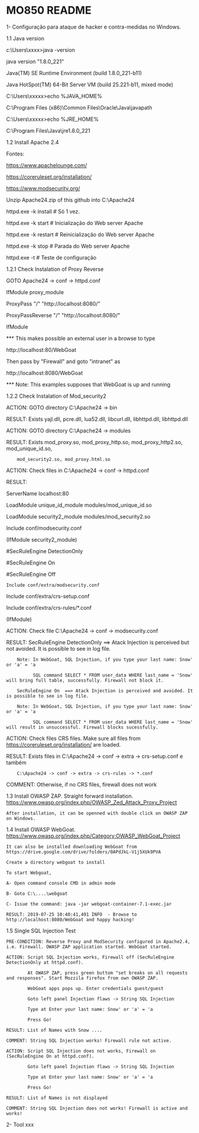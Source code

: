 # MO850 README
1- Configuração para ataque de hacker e contra-medidas no Windows.

   1.1 Java version
   
   c:\Users\xxxx>java -version
   
   java version "1.8.0_221"
   
   Java(TM) SE Runtime Environment (build 1.8.0_221-b11)
   
   Java HotSpot(TM) 64-Bit Server VM (build 25.221-b11, mixed mode)
   
   C:\Users\xxxxx>echo %JAVA_HOME%
   
   C:\Program Files (x86)\Common Files\Oracle\Java\javapath

   C:\Users\xxxxx>echo %JRE_HOME%
   
   C:\Program Files\Java\jre1.8.0_221
   
   
1.2 Install Apache 2.4
   
Fontes: 
   
https://www.apachelounge.com/

https://coreruleset.org/installation/

https://www.modsecurity.org/
   
Unzip Apache24.zip of this github into C:\Apache24

httpd.exe -k install # Só 1 vez.

httpd.exe -k start   # Inicialização do Web server Apache

httpd.exe -k restart # Reinicialização do Web server Apache

httpd.exe -k stop    # Parada do Web server Apache

httpd.exe -t         # Teste de configuração 

1.2.1 Check Instalation of Proxy Reverse

GOTO Apache24 -> conf -> httpd.conf

IfModule proxy_module
   
ProxyPass "/" "http://localhost:8080/"

ProxyPassReverse "/" "http://localhost:8080/"

IfModule

*** This makes possible an external user in a browse to type 

http://localhost:80/WebGoat

Then pass by "Firewall" and goto "intranet" as

http://localhost:8080/WebGoat

*** Note: This examples supposes that WebGoat is up and running

1.2.2 Check Instalation of Mod_security2

ACTION: GOTO directory C:\Apache24 -> bin

RESULT: Exists yajl.dll, pcre.dll, lua52.dll, libcurl.dll, libhttpd.dll, libhttpd.dll

ACTION: GOTO directory C:\Apache24 -> modules

RESULT: Exists mod_proxy.so, mod_proxy_http.so, mod_proxy_http2.so, mod_unique_id.so,

        mod_security2.so, mod_proxy.html.so
        
ACTION: Check files in C:\Apache24 -> conf -> httpd.conf

RESULT:

ServerName localhost:80

LoadModule unique_id_module modules/mod_unique_id.so

LoadModule security2_module modules/mod_security2.so

Include conf/modsecurity.conf

(IfModule security2_module)

#SecRuleEngine DetectionOnly

#SecRuleEngine On

#SecRuleEngine Off

    Include conf/extra/modsecurity.conf
    
Include conf/extra/crs-setup.conf

Include conf/extra/crs-rules/*.conf

(IfModule)

ACTION: Check file C:\Apache24 -> conf -> modsecurity.conf

RESULT: SecRuleEngine DetectionOnly  ==> Atack Injection is perceived but not avoided. It is possible to see in log file.

        Note: In WebGoat, SQL Injection, if you type your last name: Snow' or 'a' = 'a
        
              SQL command SELECT * FROM user_data WHERE last_name = 'Snow' will bring full table, successfully. Firewall not block it.
           
        SecRuleEngine On  ==> Atack Injection is perceived and avoided. It is possible to see in log file.

        Note: In WebGoat, SQL Injection, if you type your last name: Snow' or 'a' = 'a
        
              SQL command SELECT * FROM user_data WHERE last_name = 'Snow' will result in unsuccessful. Firewall blocks sucessfully.

ACTION: Check files CRS files. Make sure all files from https://coreruleset.org/installation/ are loaded.

RESULT: Exists files in C:\Apache24 -> conf -> extra -> crs-setup.conf e também 

        C:\Apache24 -> conf -> extra -> crs-rules -> *.conf 
        
COMMENT: Otherwise, if no CRS files, firewall does not work

1.3 Install OWASP ZAP. Straight forward installation. https://www.owasp.org/index.php/OWASP_Zed_Attack_Proxy_Project
    
    After installation, it can be openned with double click on OWASP ZAP on Windows.

1.4 Install OWASP WebGoat. https://www.owasp.org/index.php/Category:OWASP_WebGoat_Project

    It can also be installed downloading WebGoat from https://drive.google.com/drive/folders/0APdJkL-V1j5XUk9PVA
    
    Create a directory webgoat to install
    
    To start Webgoat, 
    
    A- Open command console CMD in admin mode
    
    B- Goto C:\....\webgoat
    
    C- Issue the command: java -jar webgoat-container-7.1-exec.jar
    
    RESULT: 2019-07-25 10:40:41,491 INFO  - Browse to http://localhost:8080/WebGoat and happy hacking!
    
1.5 Single SQL Injection Test

    PRE-CONDITION: Reverse Proxy and ModSecurity configured in Apache2.4, i.e. Firewall. OWASP ZAP application started. WebGoat started.
    
    ACTION: Script SQL Injection works, Firewall off (SecRuleEngine DetectionOnly at httpd.conf). 
     
            At OWASP ZAP, press green buttom "set breaks on all requests and responses". Start Mozzila firefox from own OWASP ZAP.
            
            WebGoat apps pops up. Enter credentials guest/guest
            
            Goto left panel Injection flaws -> String SQL Injection
            
            Type at Enter your last name: Snow' or 'a' = 'a
            
            Press Go!
            
    RESULT: List of Names with Snow ....
    
    COMMENT: String SQL Injection works! Firewall rule not active.
            
    ACTION: Script SQL Injection does not works, Firewall on (SecRuleEngine On at httpd.conf). 
     
            Goto left panel Injection flaws -> String SQL Injection
            
            Type at Enter your last name: Snow' or 'a' = 'a
            
            Press Go!
            
    RESULT: List of Names is not displayed
    
    COMMENT: String SQL Injection does not works! Firewall is active and works!

2- Tool xxx
